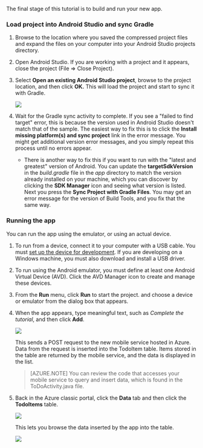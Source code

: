 The final stage of this tutorial is to build and run your new app.

### Load project into Android Studio and sync Gradle

1. Browse to the location where you saved the compressed project files and expand the files on your computer into your Android Studio projects directory.

2. Open Android Studio. If you are working with a project and it appears, close the project (File => Close Project).

3. Select **Open an existing Android Studio project**, browse to the project location, and then click **OK.** This will load the project and start to sync it with Gradle.

    ![](./media/mobile-services-android-get-started/android-studio-import-project.png)

4. Wait for the Gradle sync activity to complete. If you see a "failed to find target" error, this is because the version used in Android Studio doesn't match that of the sample. The easiest way to fix this is to click the **Install missing platform(s) and sync project** link in the error message. You might get additional version error messages, and you simply repeat this process until no errors appear.
    - There is another way to fix this if you want to run with the "latest and greatest" version of Android. You can update the **targetSdkVersion** in the *build.gradle* file in the *app* directory to match the version already installed on your machine, which you can discover by clicking the **SDK Manager** icon and seeing what version is listed. Next you press the **Sync Project with Gradle Files**. You may get an error message for the version of Build Tools, and you fix that the same way.

### Running the app

You can run the app using the emulator, or using an actual device.

1. To run from a device, connect it to your computer with a USB cable. You must [set up the device for development](https://developer.android.com/training/basics/firstapp/running-app.html). If you are developing on a Windows machine, you must also download and install a USB driver.

2. To run using the Android emulator, you must define at least one Android Virtual Device (AVD). Click the AVD Manager icon to create and manage these devices.

3. From the **Run** menu, click **Run** to start the project. and choose a device or emulator from the dialog box that appears.

4. When the app appears, type meaningful text, such as _Complete the tutorial_, and then click **Add**.

    ![](./media/mobile-services-android-get-started/mobile-quickstart-startup-android.png)

    This sends a POST request to the new mobile service hosted in Azure. Data from the request is inserted into the TodoItem table. Items stored in the table are returned by the mobile service, and the data is displayed in the list.

    > [AZURE.NOTE] You can review the code that accesses your mobile service to query and insert data, which is found in the ToDoActivity.java file.

8. Back in the Azure classic portal, click the **Data** tab and then click the **TodoItems** table.

    ![](./media/mobile-services-android-get-started/mobile-data-tab1.png)

    This lets you browse the data inserted by the app into the table.

    ![](./media/mobile-services-android-get-started/mobile-data-browse.png)


